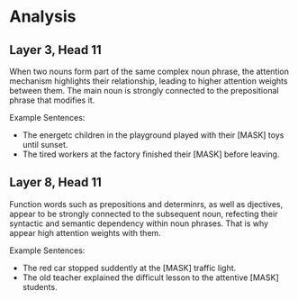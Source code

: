 # Analysis

## Layer 3, Head 11

When two nouns form part of the same complex noun phrase, the attention mechanism highlights their relationship, leading to higher attention weights between them.
The main noun is strongly connected to the prepositional phrase that modifies it.

Example Sentences:
- The energetc children in the playground played with their [MASK] toys until sunset.
- The tired workers at the factory finished their [MASK] before leaving.

## Layer 8, Head 11

Function words such as prepositions and determinrs, as well as djectives, appear to be strongly connected to the subsequent noun, refecting their syntactic and semantic dependency within noun phrases. That is why appear high attention weights with them.

Example Sentences:
- The red car stopped suddently at the [MASK] traffic light.
- The old teacher explained the difficult lesson to the attentive [MASK] students.